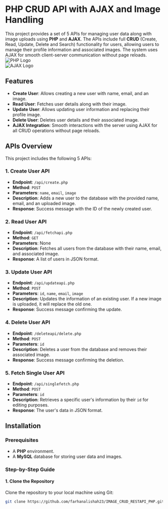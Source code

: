 # PHP CRUD API with AJAX and Image Handling

This project provides a set of 5 APIs for managing user data along with image uploads using **PHP** and **AJAX**. The APIs include full **CRUD** (Create, Read, Update, Delete and Search) functionality for users, allowing users to manage their profile information and associated images. The system uses AJAX for smooth client-server communication without page reloads.
![PHP Logo](https://upload.wikimedia.org/wikipedia/commons/2/27/PHP_logo.png)  
![AJAX Logo](https://upload.wikimedia.org/wikipedia/commons/a/a7/AJAX_logo.png)

## Features

- **Create User**: Allows creating a new user with name, email, and an image.
- **Read User**: Fetches user details along with their image.
- **Update User**: Allows updating user information and replacing their profile image.
- **Delete User**: Deletes user details and their associated image.
- **AJAX Integration**: Smooth interactions with the server using AJAX for all CRUD operations without page reloads.

## APIs Overview

This project includes the following 5 APIs:

### 1. **Create User API**
   - **Endpoint**: `/api/create.php`
   - **Method**: `POST`
   - **Parameters**: `name`, `email`, `image`
   - **Description**: Adds a new user to the database with the provided name, email, and an uploaded image.
   - **Response**: Success message with the ID of the newly created user.

### 2. **Read User API**
   - **Endpoint**: `/api/fetchapi.php`
   - **Method**: `GET`
   - **Parameters**: None
   - **Description**: Fetches all users from the database with their name, email, and associated image.
   - **Response**: A list of users in JSON format.

### 3. **Update User API**
   - **Endpoint**: `/api/updateapi.php`
   - **Method**: `POST`
   - **Parameters**: `id`, `name`, `email`, `image`
   - **Description**: Updates the information of an existing user. If a new image is uploaded, it will replace the old one.
   - **Response**: Success message confirming the update.

### 4. **Delete User API**
   - **Endpoint**: `/deleteapi/delete.php`
   - **Method**: `POST`
   - **Parameters**: `id`
   - **Description**: Deletes a user from the database and removes their associated image.
   - **Response**: Success message confirming the deletion.

### 5. **Fetch Single User API**
   - **Endpoint**: `/api/singlefetch.php`
   - **Method**: `POST`
   - **Parameters**: `id`
   - **Description**: Retrieves a specific user's information by their `id` for editing purposes.
   - **Response**: The user's data in JSON format.

## Installation

### Prerequisites

- A **PHP** environment.
- A **MySQL** database for storing user data and images.
  
### Step-by-Step Guide

#### 1. Clone the Repository

Clone the repository to your local machine using Git:

```bash
git clone https://github.com/farhanalishah23/IMAGE_CRUD_RESTAPI_PHP.git




